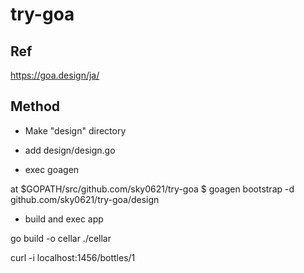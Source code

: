 # try-goa

## Ref

https://goa.design/ja/

## Method

- Make "design" directory

- add design/design.go

- exec goagen

at $GOPATH/src/github.com/sky0621/try-goa
$ goagen bootstrap -d github.com/sky0621/try-goa/design

- build and exec app

go build -o cellar
./cellar

curl -i localhost:1456/bottles/1
